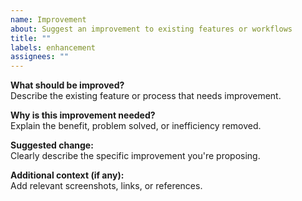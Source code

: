 ```yaml
---
name: Improvement
about: Suggest an improvement to existing features or workflows
title: ""
labels: enhancement
assignees: ""
---
```


**What should be improved?**  
Describe the existing feature or process that needs improvement.

**Why is this improvement needed?**  
Explain the benefit, problem solved, or inefficiency removed.

**Suggested change:**  
Clearly describe the specific improvement you're proposing.

**Additional context (if any):**  
Add relevant screenshots, links, or references.
